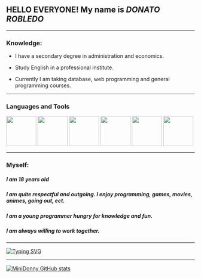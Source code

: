 ## HELLO EVERYONE! My name is *DONATO ROBLEDO*


<hr>

### Knowledge:
  * I have a secondary degree in administration and economics.
  
  * Study English in a professional institute.
  
  * Currently I am taking database, web programming and general programming courses.
  
<hr>

### Languages ​​and Tools
<img src="https://encrypted-tbn0.gstatic.com/images?q=tbn:ANd9GcSeKXebshKzrBj9tc6DFj-iv46H_ePITihX6082ymkqOv1eucdQAr9nzW6LYFB6c1msXIc&usqp=CAU" width="80px"> <img src="https://img.freepik.com/ free-icons/css_318-698167.jpg" width="80px"> <img src="https://i.blogs.es/8d2420/650_1000_java/1366_2000.png" width="80px"> <img src="https://www.liveagent.com/app/uploads/2020/11/MySQL-Logo.png" width="80px"> <img src="https://upload.wikimedia.org/wikipedia/commons/thumb/9/99/Unofficial_JavaScript_logo_2.svg/1200px-Unofficial_JavaScript_logo_2.svg.png" width="80px"> <img src="https://cdn.pixabay.com/photo/2022/01/30/13/33/github-6980894_1280.png" width="80px ">

<hr>

### Myself:
 ##### I am 18 years old
 ##### I am quite respectful and outgoing. I enjoy programming, games, movies, animes, going out, ect.
 ##### I am a young programmer hungry for knowledge and fun.
 ##### I am always willing to work together.
 
<hr>

[![Typing SVG](https://readme-typing-svg.demolab.com?font=Fira+Code&pause=1000&width=435&lines=Hi+%F0%9F%91%8B!+I'm+Valentino+Barbosa;welcome+to+my+site+%E2%98%95;i+am+a+junior+programmer+%F0%9F%96%A5%EF%B8%8F;nice+to+meet+you+%F0%9F%99%83)](https://git.io/typing-svg)

<hr>

  [![MiniDonny GitHub stats](https://github-readme-stats.vercel.app/api?username=valentinoarg)](https://github.com/anuraghazra/github-readme-stats)

